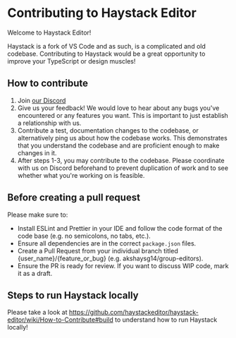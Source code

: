 # Contributing to Haystack Editor

Welcome to Haystack Editor!

Haystack is a fork of VS Code and as such, is a complicated and old codebase. Contributing to Haystack would be a great opportunity to improve your TypeScript or design muscles!

## How to contribute

1. Join [our Discord](https://discord.gg/apFrN6ABxc)
2. Give us your feedback! We would love to hear about any bugs you've encountered or any features you want. This is important to just establish a relationship with us.
3. Contribute a test, documentation changes to the codebase, or alternatively ping us about how the codebase works. This demonstrates that you understand the codebase and are proficient enough to make changes in it.
4. After steps 1-3, you may contribute to the codebase. Please coordinate with us on Discord beforehand to prevent duplication of work and to see whether what you're working on is feasible.

## Before creating a pull request

Please make sure to:

- Install ESLint and Prettier in your IDE and follow the code format of the code base (e.g. no semicolons, no tabs, etc.).
- Ensure all dependencies are in the correct `package.json` files.
- Create a Pull Request from your individual branch titled {user_name}/{feature_or_bug} (e.g. akshaysg14/group-editors).
- Ensure the PR is ready for review. If you want to discuss WIP code, mark it as a draft.

## Steps to run Haystack locally

Please take a look at https://github.com/haystackeditor/haystack-editor/wiki/How-to-Contribute#build to understand how to run Haystack locally!
